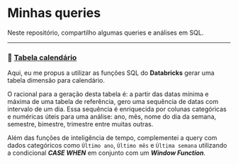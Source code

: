 # Minhas queries
Neste repositório, compartilho algumas queries e análises em SQL.

___
### 📆 <a href='https://github.com/gustavokitagawa/SQL/blob/main/Tabela-calendario-em-SQL'>Tabela calendário</a>
Aqui, eu me propus a utilizar as funções SQL do **Databricks** gerar uma tabela dimensão para calendário.

O racional para a geração desta tabela é: a partir das datas mínima e máxima de uma tabela de referência, gero uma sequência de datas com intervalo de um dia. Essa sequência é enriquecida por colunas categóricas e numéricas úteis para uma análise: ano, mês, nome do dia da semana, semestre, bimestre, trimestre entre muitas outras.

Além das funções de inteligência de tempo, complementei a query com dados categóricos como `Último ano`, `Último mês` e `Última semana` utilizando a condicional ***CASE WHEN*** em conjunto com um ***Window Function***.

